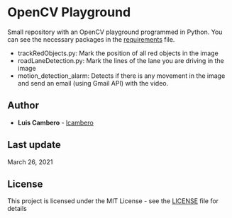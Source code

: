 # OpenCV Playground
Small repository with an OpenCV playground programmed in Python. You can see the necessary packages in the [requirements](requirements.txt) file.

 * trackRedObjects.py: Mark the position of all red objects in the image
 * roadLaneDetection.py: Mark the lines of the lane you are driving in the image
 * motion_detection_alarm: Detects if there is any movement in the image and send an email (using Gmail API) with the video.
 
 ## Author

* **Luis Cambero** - [lcambero](https://github.com/lcambero)

## Last update

March 26, 2021

## License

This project is licensed under the MIT License - see the [LICENSE](LICENSE) file for details
